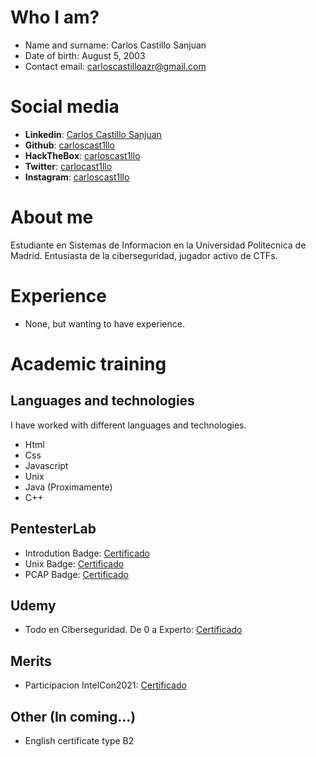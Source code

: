 # Who I am?

- Name and surname: Carlos Castillo Sanjuan
- Date of birth: August 5, 2003
- Contact email: carloscastilloazr@gmail.com

# Social media

- **Linkedin**: [Carlos Castillo Sanjuan](https://www.linkedin.com/in/carloscastillosanjuan/)
- **Github**: [carloscast1llo](https://github.com/carloscast1llo)
- **HackTheBox**: [carloscast1llo](https://www.hackthebox.eu/home/users/profile/681708)
- **Twitter**: [carlocast1llo](https://twitter.com/carlocast1llo)
- **Instagram**: [carloscast1llo](https://www.instagram.com/carloscast1llo/)

# About me
Estudiante en Sistemas de Informacion en la Universidad Politecnica de Madrid. Entusiasta de la ciberseguridad, jugador activo de CTFs. 

# Experience
- None, but wanting to have experience.

# Academic training

## Languages and technologies

I have worked with different languages and technologies.

- Html
- Css
- Javascript
- Unix
- Java (Proximamente)
- C++

## PentesterLab
- Introdution Badge: [Certificado](https://github.com/carloscast1llo/Curriculum/blob/main/IntroductionBadge.pdf)
- Unix Badge: [Certificado](https://github.com/carloscast1llo/Curriculum/blob/main/UnixBadge.pdf)
- PCAP Badge: [Certificado](https://github.com/carloscast1llo/Curriculum/blob/main/PCAP_Badge.pdf)

## Udemy
- Todo en Ciberseguridad. De 0 a Experto: [Certificado](https://github.com/carloscast1llo/Curriculum/blob/main/CertificadoUdemy_0aE_jpg.jpg)

## Merits
- Participacion IntelCon2021: [Certificado](https://github.com/carloscast1llo/Curriculum/blob/main/CertificadoUdemy_0aE_jpg.jpg)

## Other (In coming...)
- English certificate type B2
